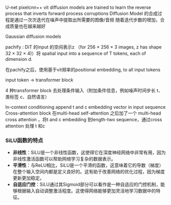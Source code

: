 U-net
pixelcnn++
 vit
 diffusion models are trained to learn the reverse process that inverts forward process corruptions 
Diffusion Model 的合成过程是通过一次次迭代在噪声中提取出所需要的图像/音频 随着迭代步数的增加，合成质量也在越来越好

Gaussian diffusion models

pachify : DiT 的input 的空间表示z （for 256 × 256 × 3 images, z has shape 32 × 32 × 4)）将 spatial input into a sequence of T tokens, each of dimension d. 

在pachify之后，使用基于vit频率的positional embedding, to all input tokens 

input token -> transformer block 

4 种transformer block 去处理条件输入（附加条件信息，例如噪声时间步长 t、类标签 c、自然语言）

In-context conditioning
 append t and c embedding vector in input sequence
Cross-attention block
在multi-head self-attention 之后加了一个 multi-head cross attention ，将t and c embedding 到length-two sequence，通过cross attention 处理 t 和c


### SiLU函数的特点

- **非线性**：SiLU是一个非线性函数，这使得它在深度神经网络中非常有用，因为非线性激活函数可以帮助网络学习复杂的数据表示。
- **平滑性**：与ReLU相比，SiLU是一个平滑的函数，这意味着它的导数（梯度）在整个输入空间内都是定义良好的。这有助于改善网络的优化过程，因为梯度更新更加稳定。
- **自适应门控**：SiLU通过其Sigmoid部分可以看作是一种自适应的门控机制，能够根据输入自动调整激活程度。这使得网络能够更加灵活地学习数据中的特征。